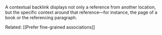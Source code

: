 A contextual backlink displays not only a reference from another location, but the specific context around that reference—for instance, the page of a book or the referencing paragraph.

Related: [[Prefer fine-grained associations]]